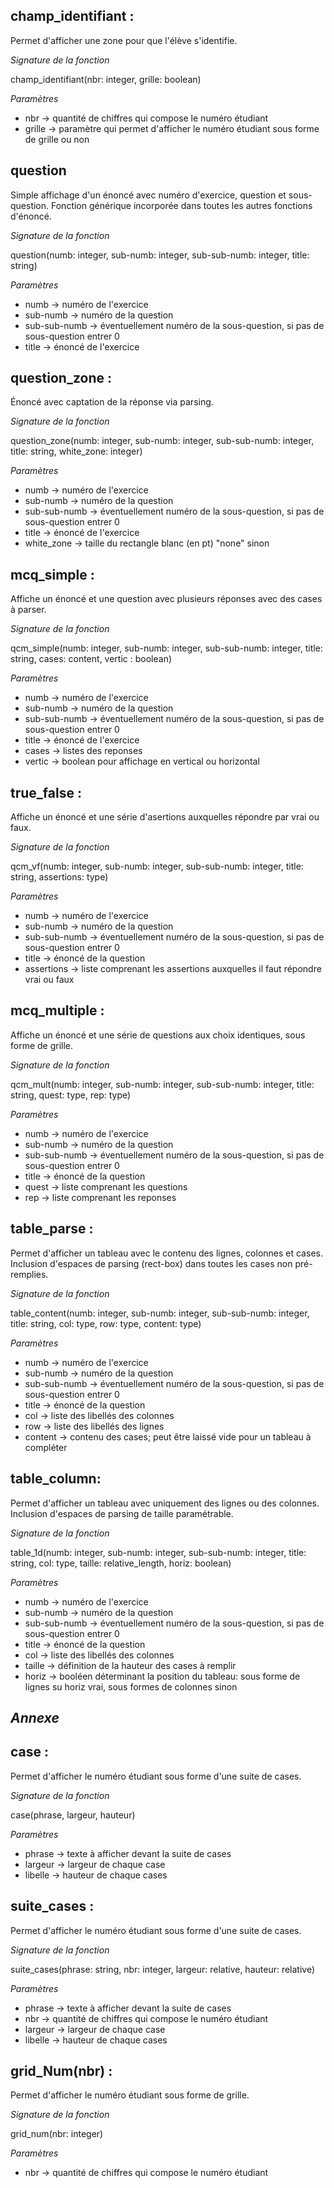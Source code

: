 champ_identifiant :
---------------------
Permet d'afficher une zone pour que l'élève s'identifie.

_Signature de la fonction_ 

champ_identifiant(nbr: integer, grille: boolean)

_Paramètres_

- nbr -> quantité de chiffres qui compose le numéro étudiant
- grille -> paramètre qui permet d'afficher le numéro étudiant sous forme de grille ou non


question
------------------
Simple affichage d'un énoncé avec numéro d'exercice, question et sous-question. Fonction générique incorporée dans toutes les autres fonctions d'énoncé.

_Signature de la fonction_ 

question(numb: integer, sub-numb: integer, sub-sub-numb: integer, title: string)

_Paramètres_

- numb -> numéro de l'exercice
- sub-numb -> numéro de la question
- sub-sub-numb -> éventuellement numéro de la sous-question, si pas de sous-question entrer 0
- title -> énoncé de l'exercice


question_zone :
---------------------
Énoncé avec captation de la réponse via parsing.

_Signature de la fonction_ 

question_zone(numb: integer, sub-numb: integer, sub-sub-numb: integer, title: string, white_zone: integer)

_Paramètres_

- numb -> numéro de l'exercice
- sub-numb -> numéro de la question
- sub-sub-numb -> éventuellement numéro de la sous-question, si pas de sous-question entrer 0
- title -> énoncé de l'exercice
- white_zone -> taille du rectangle blanc (en pt)
                "none" sinon


mcq_simple :
---------------------
Affiche un énoncé et une question avec plusieurs réponses avec des cases à parser.

_Signature de la fonction_

qcm_simple(numb: integer, sub-numb: integer, sub-sub-numb: integer, title: string, cases: content, vertic : boolean)

_Paramètres_

- numb -> numéro de l'exercice
- sub-numb -> numéro de la question
- sub-sub-numb -> éventuellement numéro de la sous-question, si pas de sous-question entrer 0
- title -> énoncé de l'exercice
- cases -> listes des reponses
- vertic -> boolean pour affichage en vertical ou horizontal


true_false :
---------------------
Affiche un énoncé et une série d'asertions auxquelles répondre par vrai ou faux.

_Signature de la fonction_

qcm_vf(numb: integer, sub-numb: integer, sub-sub-numb: integer, title: string, assertions: type)

_Paramètres_

- numb -> numéro de l'exercice
- sub-numb -> numéro de la question
- sub-sub-numb -> éventuellement numéro de la sous-question, si pas de sous-question entrer 0
- title -> énoncé de la question
- assertions -> liste comprenant les assertions auxquelles il faut répondre vrai ou faux



mcq_multiple :
---------------------
Affiche un énoncé et une série de questions aux choix identiques, sous forme de grille.

_Signature de la fonction_

qcm_mult(numb: integer, sub-numb: integer, sub-sub-numb: integer, title: string, quest: type, rep: type)

_Paramètres_

- numb -> numéro de l'exercice
- sub-numb -> numéro de la question
- sub-sub-numb -> éventuellement numéro de la sous-question, si pas de sous-question entrer 0
- title -> énoncé de la question
- quest -> liste comprenant les questions
- rep -> liste comprenant les reponses


table_parse :
---------------------
Permet d'afficher un tableau avec le contenu des lignes, colonnes et cases. Inclusion d'espaces de parsing (rect-box) dans toutes les cases non pré-remplies.

_Signature de la fonction_

table_content(numb: integer, sub-numb: integer, sub-sub-numb: integer, title: string, col: type, row: type, content: type)

_Paramètres_

- numb -> numéro de l'exercice
- sub-numb -> numéro de la question
- sub-sub-numb -> éventuellement numéro de la sous-question, si pas de sous-question entrer 0
- title -> énoncé de la question
- col -> liste des libellés des colonnes
- row -> liste des libellés des lignes
- content -> contenu des cases; peut être laissé vide pour un tableau à compléter


table_column:
---------------------
Permet d'afficher un tableau avec uniquement des lignes ou des colonnes. Inclusion d'espaces de parsing de taille paramétrable.

_Signature de la fonction_

table_1d(numb: integer, sub-numb: integer, sub-sub-numb: integer, title: string, col: type, taille: relative_length, horiz: boolean)

_Paramètres_

- numb -> numéro de l'exercice
- sub-numb -> numéro de la question
- sub-sub-numb -> éventuellement numéro de la sous-question, si pas de sous-question entrer 0
- title -> énoncé de la question
- col -> liste des libellés des colonnes
- taille -> définition de la hauteur des cases à remplir
- horiz -> booléen déterminant la position du tableau: sous forme de lignes su horiz vrai, sous formes de colonnes sinon


*Annexe*
--------------------


case :
---------------------
Permet d'afficher le numéro étudiant sous forme d'une suite de cases.

_Signature de la fonction_

case(phrase, largeur, hauteur)

_Paramètres_

- phrase -> texte à afficher devant la suite de cases
- largeur -> largeur de chaque case
- libelle -> hauteur de chaque cases



suite_cases :
---------------------
Permet d'afficher le numéro étudiant sous forme d'une suite de cases.

_Signature de la fonction_

suite_cases(phrase: string, nbr: integer, largeur: relative, hauteur: relative)

_Paramètres_

- phrase -> texte à afficher devant la suite de cases
- nbr -> quantité de chiffres qui compose le numéro étudiant
- largeur -> largeur de chaque case
- libelle -> hauteur de chaque cases



grid_Num(nbr) :
---------------------
Permet d'afficher le numéro étudiant sous forme de grille.

_Signature de la fonction_

grid_num(nbr: integer)

_Paramètres_

- nbr -> quantité de chiffres qui compose le numéro étudiant
